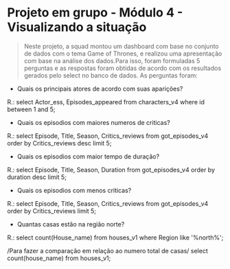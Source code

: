 # Projeto em grupo - Módulo 4 - Visualizando a situação 

> Neste projeto, a squad montou um dashboard com base no conjunto de dados com o tema Game of Thrones, e realizou uma apresentação com base na análise dos dados.Para isso, foram formuladas 5 perguntas e as respostas foram obtidas de acordo com os resultados gerados pelo select no banco de dados.  As perguntas foram:



* Quais os principais atores de acordo com suas aparições?

R.: select Actor_ess, Episodes_appeared from characters_v4 where id between 1 and 5;

* Quais os episodios com maiores numeros de criticas? 

R.: select Episode, Title, Season, Critics_reviews from got_episodes_v4 order by Critics_reviews desc limit 5;

* Quais os episodios com maior tempo de duração? 

R.: select Episode, Title, Season, Duration from got_episodes_v4 order by duration desc limit 5;

* Quais os episodios com menos criticas?

R.: select Episode, Title, Season, Critics_reviews from got_episodes_v4 order by Critics_reviews limit 5;

* Quantas casas estão na região norte?

R.: select count(House_name) from houses_v1 where Region like '%north%';

/Para fazer a comparação em relação ao numero total de casas/ select count(house_name) from houses_v1;







